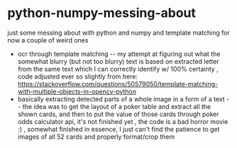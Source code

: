 # python-numpy-messing-about
just some messing about with python and numpy and template matching
for now a couple of weird ones
- ocr through template matching -- my attempt at figuring out what the somewhat blurry (but not too blurry) text is based on extracted letter from the same text which I can correctly identify w/ 100% certainty , code adjusted ever so slightly from here: https://stackoverflow.com/questions/50579050/template-matching-with-multiple-objects-in-opencv-python
- basically extracting detected parts of a whole image in a form of a text -- the idea was to get the layout of a poker table and extract all the shown cards, and then to put the value of those cards through poker odds calculator api, it's not finished yet , the code is a bad horror movie :) , somewhat finished in essence, I just can't find the patience to get images of all 52 cards and properly format/crop them
